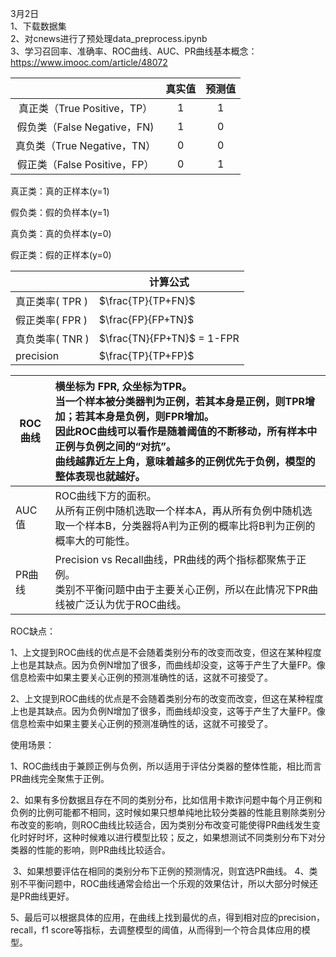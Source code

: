 3月2日<br>
  1、下载数据集<br>
  2、对cnews进行了预处理data_preprocess.ipynb<br>
  3、学习召回率、准确率、ROC曲线、AUC、PR曲线基本概念：https://www.imooc.com/article/48072 <br>



|                              | 真实值 | 预测值 |
| :--------------------------: | :----: | :----: |
| 真正类（True Positive，TP）  |   1    |   1    |
| 假负类（False Negative，FN)  |   1    |   0    |
| 真负类（True Negative，TN）  |   0    |   0    |
| 假正类（False Positive，FP） |   0    |   1    |

真正类：真的正样本(y=1)

假负类：假的负样本(y=1)

真负类：真的负样本(y=0)

假正类：假的正样本(y=0)



|                 | 计算公式                      |
| --------------- | ----------------------------- |
| 真正类率( TPR ) | $\frac{TP}{TP+FN}$            |
| 假正类率( FPR ) | $\frac{FP}{FP+TN}$            |
| 真负类率( TNR ) | $\frac{TN}{FP+TN}$   =  1-FPR |
| precision       | $\frac{TP}{TP+FP}$            |



| ROC曲线 | 横坐标为 FPR, 众坐标为TPR。<br />当一个样本被分类器判为正例，若其本身是正例，则TPR增加；若其本身是负例，则FPR增加。<br />因此ROC曲线可以看作是随着阈值的不断移动，所有样本中正例与负例之间的“对抗”。<br />曲线越靠近左上角，意味着越多的正例优先于负例，模型的整体表现也就越好。 |
| ------- | :----------------------------------------------------------- |
| AUC值   | ROC曲线下方的面积。<br />从所有正例中随机选取一个样本A，再从所有负例中随机选取一个样本B，分类器将A判为正例的概率比将B判为正例的概率大的可能性。 |
| PR曲线  | Precision vs Recall曲线，PR曲线的两个指标都聚焦于正例。<br />类别不平衡问题中由于主要关心正例，所以在此情况下PR曲线被广泛认为优于ROC曲线。 |

ROC缺点：

​	1、上文提到ROC曲线的优点是不会随着类别分布的改变而改变，但这在某种程度上也是其缺点。因为负例N增加了很多，而曲线却没变，这等于产生了大量FP。像信息检索中如果主要关心正例的预测准确性的话，这就不可接受了。

​	2、上文提到ROC曲线的优点是不会随着类别分布的改变而改变，但这在某种程度上也是其缺点。因为负例N增加了很多，而曲线却没变，这等于产生了大量FP。像信息检索中如果主要关心正例的预测准确性的话，这就不可接受了。





使用场景：

​	1、ROC曲线由于兼顾正例与负例，所以适用于评估分类器的整体性能，相比而言PR曲线完全聚焦于正例。

​	2、如果有多份数据且存在不同的类别分布，比如信用卡欺诈问题中每个月正例和负例的比例可能都不相同，这时候如果只想单纯地比较分类器的性能且剔除类别分布改变的影响，则ROC曲线比较适合，因为类别分布改变可能使得PR曲线发生变化时好时坏，这种时候难以进行模型比较；反之，如果想测试不同类别分布下对分类器的性能的影响，则PR曲线比较适合。

​	3、如果想要评估在相同的类别分布下正例的预测情况，则宜选PR曲线。
​	4、类别不平衡问题中，ROC曲线通常会给出一个乐观的效果估计，所以大部分时候还是PR曲线更好。

​	5、最后可以根据具体的应用，在曲线上找到最优的点，得到相对应的precision，recall，f1 score等指标，去调整模型的阈值，从而得到一个符合具体应用的模型。

